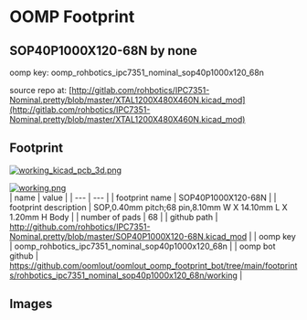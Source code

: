 # OOMP Footprint  
## SOP40P1000X120-68N  by none  
  
oomp key: oomp_rohbotics_ipc7351_nominal_sop40p1000x120_68n  
  
source repo at: [http://gitlab.com/rohbotics/IPC7351-Nominal.pretty/blob/master/XTAL1200X480X460N.kicad_mod](http://gitlab.com/rohbotics/IPC7351-Nominal.pretty/blob/master/XTAL1200X480X460N.kicad_mod)  
## Footprint  
  
[![working_kicad_pcb_3d.png](working_kicad_pcb_3d_600.png)](working_kicad_pcb_3d.png)  
  
[![working.png](working_600.png)](working.png)  
| name | value | 
| --- | --- | 
| footprint name | SOP40P1000X120-68N | 
| footprint description | SOP,0.40mm pitch;68 pin,8.10mm W X 14.10mm L X 1.20mm H Body | 
| number of pads | 68 | 
| github path | http://github.com/rohbotics/IPC7351-Nominal.pretty/blob/master/SOP40P1000X120-68N.kicad_mod | 
| oomp key | oomp_rohbotics_ipc7351_nominal_sop40p1000x120_68n | 
| oomp bot github | https://github.com/oomlout/oomlout_oomp_footprint_bot/tree/main/footprints/rohbotics_ipc7351_nominal_sop40p1000x120_68n/working | 
## Images  
